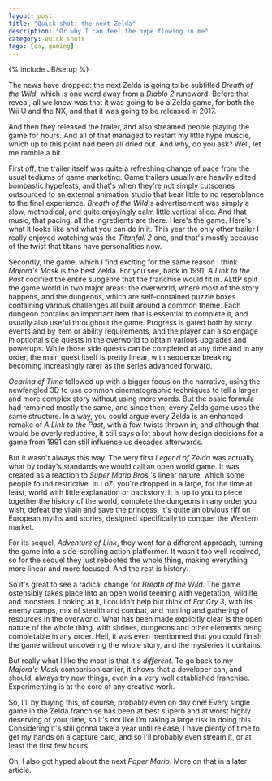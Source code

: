 ```yaml
---
layout: post
title: "Quick shot: the next Zelda"
description: "Or why I can feel the hype flowing in me"
category: Quick shots
tags: [qs, gaming]
---
```

{% include JB/setup %}

The news have dropped: the next Zelda is going to be subtitled _Breath of the Wild_, which is one word away from a _Diablo 2_ runeword. Before that reveal, all we knew was that it was going to be a Zelda game, for both the Wii U and the NX, and that it was going to be released in 2017.

And then they released the trailer, and also streamed people playing the game for hours. And all of that managed to restart my little hype muscle, which up to this point had been all dried out. And why, do you ask? Well, let me ramble a bit.

<!-- more -->

First off, the trailer itself was quite a refreshing change of pace from the usual tediums of game marketing. Game trailers usually are heavily edited bombastic hypefests, and that's when they're not simply cutscenes outsourced to an external animation studio that bear little to no resemblance to the final experience. _Breath of the Wild_'s advertisement was simply a slow, methodical, and quite enjoyingly calm little vertical slice. And that music, that pacing, all the ingredients are there. Here's the game. Here's what it looks like and what you can do in it. This year the only other trailer I really enjoyed watching was the _Titanfall 2_ one, and that's mostly because of the twist that titans have personalities now.

Secondly, the game, which I find exciting for the same reason I think _Majora's Mask_ is the best Zelda. For you see, back in 1991, _A Link to the Past_ codified the entire subgenre that the franchise would fit in. ALttP split the game world in two major areas: the overworld, where most of the story happens, and the dungeons, which are self-contained puzzle boxes containing various challenges all built around a common theme. Each dungeon contains an important item that is essential to complete it, and usually also useful throughout the game. Progress is gated both by story events and by item or ability requirements, and the player can also engage in optional side quests in the overworld to obtain various upgrades and powerups. While those side quests can be completed at any time and in any order, the main quest itself is pretty linear, with sequence breaking becoming increasingly rarer as the series advanced forward.

_Ocarina of Time_ followed up with a bigger focus on the narrative, using the newfangled 3D to use common cinematographic techniques to tell a larger and more complex story without using more words. But the basic formula had remained mostly the same, and since then, every Zelda game uses the same structure. In a way, you could argue every Zelda is an enhanced remake of _A Link to the Past_, with a few twists thrown in, and although that would be overly reductive, it still says a lot about how design decisions for a game from 1991 can still influence us decades afterwards.

But it wasn't always this way. The very first _Legend of Zelda_ was actually what by today's standards we would call an open world game. It was created as a reaction to _Super Mario Bros._'s linear nature, which some people found restrictive. In LoZ, you're dropped in a large, for the time at least, world with little explanation or backstory. It is up to you to piece together the history of the world, complete the dungeons in any order you wish, defeat the vilain and save the princess. It's quite an obvious riff on European myths and stories, designed specifically to conquer the Western market.

For its sequel, _Adventure of Link_, they went for a different approach, turning the game into a side-scrolling action platformer. It wasn't too well received, so for the sequel they just rebooted the whole thing, making everything more linear and more focused. And the rest is history.

So it's great to see a radical change for _Breath of the Wild_. The game ostensibly takes place into an open world teeming with vegetation, wildlife and monsters. Looking at it, I couldn't help but think of _Far Cry 3_, with its enemy camps, mix of stealth and combat, and hunting and gathering of resources in the overworld. What has been made explicitly clear is the open nature of the whole thing, with shrines, dungeons and other elements being completable in any order. Hell, it was even mentionned that you could finish the game without uncovering the whole story, and the mysteries it contains.

But really what I like the most is that it's _different_. To go back to my _Majora's Mask_ comparison earlier, it shows that a developer can, and should, always try new things, even in a very well established franchise. Experimenting is at the core of any creative work.

So, I'll by buying this, of course, probably even on day one! Every single game in the Zelda franchise has been at best superb and at worst highly deserving of your time, so it's not like I'm taking a large risk in doing this. Considering it's still gonna take a year until release, I have plenty of time to get my hands on a capture card, and so I'll probably even stream it, or at least the first few hours.

Oh, I also got hyped about the next _Paper Mario_. More on that in a later article.